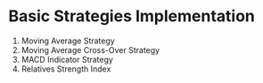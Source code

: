 # Basic Strategies Implementation
1. Moving Average Strategy
2. Moving Average Cross-Over Strategy
3. MACD Indicator Strategy
4. Relatives Strength Index
